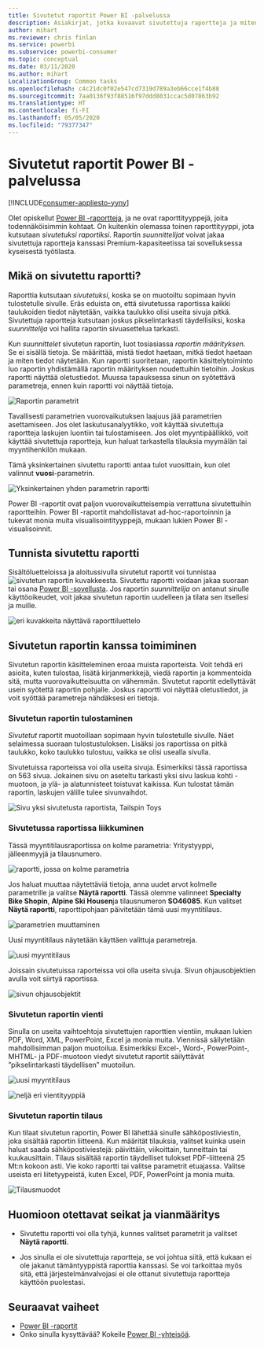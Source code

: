 ```yaml
---
title: Sivutetut raportit Power BI -palvelussa
description: Asiakirjat, jotka kuvaavat sivutettuja raportteja ja miten niitä voi tarkastella Power BI-palvelussa
author: mihart
ms.reviewer: chris finlan
ms.service: powerbi
ms.subservice: powerbi-consumer
ms.topic: conceptual
ms.date: 03/11/2020
ms.author: mihart
LocalizationGroup: Common tasks
ms.openlocfilehash: c4c21dc0f02e547cd7319d789a3eb66cce1f4b88
ms.sourcegitcommit: 7aa0136f93f88516f97ddd8031ccac5d07863b92
ms.translationtype: HT
ms.contentlocale: fi-FI
ms.lasthandoff: 05/05/2020
ms.locfileid: "79377347"
---
```

# <a name="paginated-reports-in-the-power-bi-service"></a>Sivutetut raportit Power BI -palvelussa

[!INCLUDE[consumer-appliesto-yyny](../includes/consumer-appliesto-yyny.md)]

Olet opiskellut [Power BI -raportteja](end-user-reports.md), ja ne ovat raporttityyppejä, joita todennäköisimmin kohtaat. On kuitenkin olemassa toinen raporttityyppi, jota kutsutaan *sivutetuksi raportiksi*. Raportin *suunnittelijat* voivat jakaa sivutettuja raportteja kanssasi Premium-kapasiteetissa tai sovelluksessa kyseisestä työtilasta. 

## <a name="what-is-a-paginated-report"></a>Mikä on sivutettu raportti?

Raporttia kutsutaan *sivutetuksi*, koska se on muotoiltu sopimaan hyvin tulostetulle sivulle. Eräs eduista on, että sivutetussa raportissa kaikki taulukoiden tiedot näytetään, vaikka taulukko olisi useita sivuja pitkä. Sivutettuja raportteja kutsutaan joskus pikselintarkasti täydellisiksi, koska *suunnittelija* voi hallita raportin sivuasettelua tarkasti.

Kun *suunnittelet* sivutetun raportin, luot tosiasiassa *raportin määrityksen*. Se ei sisällä tietoja. Se määrittää, mistä tiedot haetaan, mitkä tiedot haetaan ja miten tiedot näytetään. Kun raportti suoritetaan, raportin käsittelytoiminto luo raportin yhdistämällä raportin määrityksen noudettuihin tietoihin. Joskus raportti näyttää oletustiedot. Muussa tapauksessa sinun on syötettävä parametreja, ennen kuin raportti voi näyttää tietoja. 

   ![Raportin parametrit](./media/end-user-paginated-report/power-bi-report-parameters.png)

Tavallisesti parametrien vuorovaikutuksen laajuus jää parametrien asettamiseen. Jos olet laskutusanalyytikko, voit käyttää sivutettuja raportteja laskujen luontiin tai tulostamiseen. Jos olet myyntipäällikkö, voit käyttää sivutettuja raportteja, kun haluat tarkastella tilauksia myymälän tai myyntihenkilön mukaan. 

Tämä yksinkertainen sivutettu raportti antaa tulot vuosittain, kun olet valinnut **vuosi**-parametrin. 

![Yksinkertainen yhden parametrin raportti](./media/end-user-paginated-report/power-bi-report-simple.png)

Power BI -raportit ovat paljon vuorovaikutteisempia verrattuna sivutettuihin raportteihin. Power BI -raportit mahdollistavat ad-hoc-raportoinnin ja tukevat monia muita visualisointityyppejä, mukaan lukien Power BI -visualisoinnit.

## <a name="identify-a-paginated-report"></a>Tunnista sivutettu raportti

Sisältöluetteloissa ja aloitussivulla sivutetut raportit voi tunnistaa ![sivutetun raportin kuvakkeesta](media/end-user-paginated-report/power-bi-report-icon.png).  Sivutettu raportti voidaan jakaa suoraan tai osana [Power BI -sovellusta](end-user-apps.md). Jos raportin *suunnittelija* on antanut sinulle käyttöoikeudet, voit jakaa sivutetun raportin uudelleen ja tilata sen itsellesi ja muille.

![eri kuvakkeita näyttävä raporttiluettelo](./media/end-user-paginated-report/power-bi-report-list.png)

## <a name="interact-with-a-paginated-report"></a>Sivutetun raportin kanssa toimiminen

Sivutetun raportin käsitteleminen eroaa muista raporteista. Voit tehdä eri asioita, kuten tulostaa, lisätä kirjanmerkkejä, viedä raportin ja kommentoida sitä, mutta vuorovaikutteisuutta on vähemmän. Sivutetut raportit edellyttävät usein syötettä raportin pohjalle.  Joskus raportti voi näyttää oletustiedot, ja voit syöttää parametreja nähdäksesi eri tietoja.

### <a name="print-a-paginated-report"></a>Sivutetun raportin tulostaminen

*Sivutetut* raportit muotoillaan sopimaan hyvin tulostetulle sivulle. Näet selaimessa suoraan tulostustuloksen. Lisäksi jos raportissa on pitkä taulukko, koko taulukko tulostuu, vaikka se olisi usealla sivulla. 

Sivutetuissa raporteissa voi olla useita sivuja. Esimerkiksi tässä raportissa on 563 sivua. Jokainen sivu on aseteltu tarkasti yksi sivu laskua kohti -muotoon, ja ylä- ja alatunnisteet toistuvat kaikissa. Kun tulostat tämän raportin, laskujen välille tulee sivunvaihdot.

   ![Sivu yksi sivutetusta raportista, Tailspin Toys](./media/end-user-paginated-report/power-bi-paginated-500.png)


### <a name="navigate-the-paginated-report"></a>Sivutetussa raportissa liikkuminen

Tässä myyntitilausraportissa on kolme parametria: Yritystyyppi, jälleenmyyjä ja tilausnumero. 

![raportti, jossa on kolme parametria](./media/end-user-paginated-report/power-bi-parameter.png)

Jos haluat muuttaa näytettäviä tietoja, anna uudet arvot kolmelle parametrille ja valitse **Näytä raportti**. Tässä olemme valinneet **Specialty Bike Shopin**, **Alpine Ski Housen**ja tilausnumeron **SO46085**. Kun valitset **Näytä raportti**, raporttipohjaan päivitetään tämä uusi myyntitilaus.

![parametrien muuttaminen](./media/end-user-paginated-report/power-bi-order.png)

Uusi myyntitilaus näytetään käyttäen valittuja parametreja. 

![uusi myyntitilaus](./media/end-user-paginated-report/power-bi-new-order.png)

Joissain sivutetuissa raporteissa voi olla useita sivuja.  Sivun ohjausobjektien avulla voit siirtyä raportissa. 

![sivun ohjausobjektit](./media/end-user-paginated-report/power-bi-page.png)

### <a name="export-the-paginated-report"></a>Sivutetun raportin vienti
Sinulla on useita vaihtoehtoja sivutettujen raporttien vientiin, mukaan lukien PDF, Word, XML, PowerPoint, Excel ja monia muita. Viennissä säilytetään mahdollisimman paljon muotoilua. Esimerkiksi Excel-, Word-, PowerPoint-, MHTML- ja PDF-muotoon viedyt sivutetut raportit säilyttävät ”pikselintarkasti täydellisen” muotoilun. 

![uusi myyntitilaus](./media/end-user-paginated-report/power-bi-exporting.png)

![neljä eri vientityyppiä](./media/end-user-paginated-report/power-bi-four.png)

### <a name="subscribe-to-the-paginated-report"></a>Sivutetun raportin tilaus
Kun tilaat sivutetun raportin, Power BI lähettää sinulle sähköpostiviestin, joka sisältää raportin liitteenä. Kun määrität tilauksia, valitset kuinka usein haluat saada sähköpostiviestejä: päivittäin, viikoittain, tunneittain tai kuukausittain. Tilaus sisältää raportin täydelliset tulokset PDF-liitteenä 25 Mt:n kokoon asti. Vie koko raportti tai valitse parametrit etuajassa. Valitse useista eri liitetyypeistä, kuten Excel, PDF, PowerPoint ja monia muita.  

![Tilausmuodot](./media/end-user-paginated-report/power-bi-export-list.png)

## <a name="considerations-and-troubleshooting"></a>Huomioon otettavat seikat ja vianmääritys

- Sivutettu raportti voi olla tyhjä, kunnes valitset parametrit ja valitset **Näytä raportti**.

- Jos sinulla ei ole sivutettuja raportteja, se voi johtua siitä, että kukaan ei ole jakanut tämäntyyppistä raporttia kanssasi. Se voi tarkoittaa myös sitä, että järjestelmänvalvojasi ei ole ottanut sivutettuja raportteja käyttöön puolestasi. 

 

## <a name="next-steps"></a>Seuraavat vaiheet
- [Power BI -raportit](end-user-reports.md)
- Onko sinulla kysyttävää? Kokeile [Power BI -yhteisöä](https://community.powerbi.com/).

